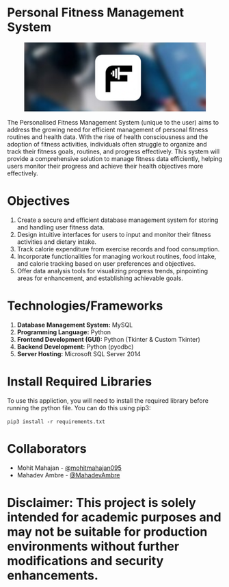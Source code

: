 # Personal Fitness Management System

<p align="center">
  <img src="https://github.com/mohitmahajan095/Personal-Fitness-Management-System/blob/42f3bfe7f9fffe4c7d0e4c4465bad283c6151e77/Minor%20Project%20Files/img/home_3.png" />
</p>

The Personalised Fitness Management System (unique to the user) aims to address the growing need for efficient management of personal fitness routines and health data. With the rise of health consciousness and the adoption of fitness activities, individuals often struggle to organize and track their fitness goals, routines, and progress effectively. This system will provide a comprehensive solution to manage fitness data efficiently, helping users monitor their progress and achieve their health objectives more effectively.

# Objectives
1. Create a secure and efficient database management system for storing and handling user fitness data.
2. Design intuitive interfaces for users to input and monitor their fitness activities and dietary intake.
3. Track calorie expenditure from exercise records and food consumption.
4. Incorporate functionalities for managing workout routines, food intake, and calorie tracking based on user preferences and objectives.
5. Offer data analysis tools for visualizing progress trends, pinpointing areas for enhancement, and establishing achievable goals.

# Technologies/Frameworks
1. **Database Management System:** MySQL
2. **Programming Language:** Python
3. **Frontend Development (GUI):** Python (Tkinter & Custom Tkinter)
4. **Backend Development:** Python (pyodbc)
5. **Server Hosting:** Microsoft SQL Server 2014

# Install Required Libraries                     
To use this appliction, you will need to install the required library before running the python file. You can do this using pip3:

`pip3 install -r requirements.txt`

# Collaborators
* Mohit Mahajan - [@mohitmahajan095](https://github.com/mohitmahajan095 "Mohit's Github Profile")
* Mahadev Ambre - [@MahadevAmbre](https://github.com/MahadevAmbre "Mahadev's Github Profile")
  
# Disclaimer: This project is solely intended for academic purposes and may not be suitable for production environments without further modifications and security enhancements.
